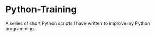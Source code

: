 # Python-Training
A series of short Python scripts I have written to improve my Python programming.
